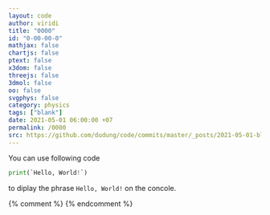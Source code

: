 ```yaml
---
layout: code
author: viridi
title: "0000"
id: "0-00-00-0"
mathjax: false
chartjs: false
ptext: false
x3dom: false
threejs: false
3dmol: false
oo: false
svgphys: false
category: physics
tags: ["blank"]
date: 2021-05-01 06:00:00 +07
permalink: /0000
src: https://github.com/dudung/code/commits/master/_posts/2021-05-01-blank.md
---
```

You can use following code

```python
print(`Hello, World!`)
```

to diplay the phrase `Hello, World!` on the concole.

{% comment %}
{% endcomment %}
